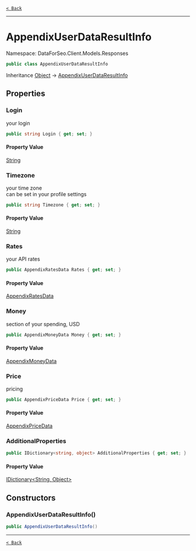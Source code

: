 [`< Back`](./)

---

# AppendixUserDataResultInfo

Namespace: DataForSeo.Client.Models.Responses

```csharp
public class AppendixUserDataResultInfo
```

Inheritance [Object](https://docs.microsoft.com/en-us/dotnet/api/system.object) → [AppendixUserDataResultInfo](./dataforseo.client.models.responses.appendixuserdataresultinfo)

## Properties

### **Login**

your login

```csharp
public string Login { get; set; }
```

#### Property Value

[String](https://docs.microsoft.com/en-us/dotnet/api/system.string)<br>

### **Timezone**

your time zone
 <br>can be set in your profile settings

```csharp
public string Timezone { get; set; }
```

#### Property Value

[String](https://docs.microsoft.com/en-us/dotnet/api/system.string)<br>

### **Rates**

your API rates

```csharp
public AppendixRatesData Rates { get; set; }
```

#### Property Value

[AppendixRatesData](./dataforseo.client.models.appendixratesdata)<br>

### **Money**

section of your spending, USD

```csharp
public AppendixMoneyData Money { get; set; }
```

#### Property Value

[AppendixMoneyData](./dataforseo.client.models.appendixmoneydata)<br>

### **Price**

pricing

```csharp
public AppendixPriceData Price { get; set; }
```

#### Property Value

[AppendixPriceData](./dataforseo.client.models.appendixpricedata)<br>

### **AdditionalProperties**

```csharp
public IDictionary<string, object> AdditionalProperties { get; set; }
```

#### Property Value

[IDictionary&lt;String, Object&gt;](https://docs.microsoft.com/en-us/dotnet/api/system.collections.generic.idictionary-2)<br>

## Constructors

### **AppendixUserDataResultInfo()**

```csharp
public AppendixUserDataResultInfo()
```

---

[`< Back`](./)
